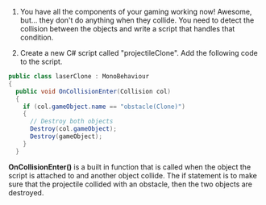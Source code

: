 1. You have all the components of your gaming working now! Awesome, but... they don't do anything when they collide. You need to detect the collision between the objects and write a script that handles that condition.

2. Create a new C# script called "projectileClone". Add the following code to the script.

  ```csharp
  public class laserClone : MonoBehaviour
  {
    public void OnCollisionEnter(Collision col)
    {
      if (col.gameObject.name == "obstacle(Clone)")
      {
        // Destroy both objects
        Destroy(col.gameObject);
        Destroy(gameObject);
      }
    }
  ```
  **OnCollisionEnter()** is a built in function that is called when the object the script is attached to and another object collide. The if statement is to make sure that the projectile collided with an obstacle, then the two objects are destroyed.
  